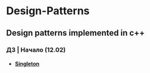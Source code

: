 # Design-Patterns
## Design patterns implemented in c++
### ДЗ | Начало (12.02)
* #### [Singleton](https://github.com/RasputkoTimur/Design-Patterns/tree/main/Singleton)
